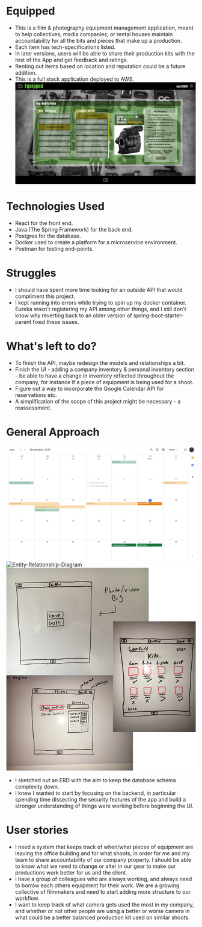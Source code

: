 # Equipped
  - This is a film & photography equipment management application, meant to help collectives, media companies, or rental houses maintain accountability for all the bits and pieces that make up a production.
  - Each item has tech-specifications listed.
  - In later versions, users will be able to share their production kits with the rest of the App and get feedback and ratings.
  - Renting out items based on location and reputation could be a future addition.
  - This is a full stack application deployed to AWS.
  ![Schedule](/readmeImgs/Equipped_GUI_MockUp_v1.png)

# Technologies Used
  - React for the front end.
  - Java (The Spring Framework) for the back end.
  - Postgres for the database.
  - Docker used to create a platform for a microservice environment.
  - Postman for testing end-points.

# Struggles
  - I should have spent more time looking for an outside API that would compliment this project.
  - I kept running into errors while trying to spin up my docker container. Eureka wasn't registering my API among other things, and I still don't know why reverting back to an older version of spring-boot-starter-parent fixed these issues.

# What's left to do?
- To finish the API, maybe redesign the models and relationships a bit.
- Finish the UI - adding a company inventory & personal inventory section - be able to have a change in inventory reflected throughout the company, for instance if a piece of equipment is being used for a shoot.
- Figure out a way to incorporate the Google Calendar API for reservations etc.
- A simplification of the scope of this project might be necessary -
a reassessment.

# General Approach
![Schedule](/readmeImgs/schedule.png)
![Entity-Relationship-Diagram](/readmeImgs/erd.png)
![UI-brainstorm](/readmeImgs/erd_UI.png)
- I sketched out an ERD with the aim to keep the database schema complexity down.
- I knew I wanted to start by focusing on the backend, in particular spending time dissecting the security features of the app and build a stronger understanding of things were working before beginning the UI.

# User stories
- I need a system that keeps track of when/what pieces of equipment are leaving the office building and for what shoots, in order for me and my team to share accountability of our company property. I should be able to know what we need to change or alter in our gear to make our productions work better for us and the client.
- I have a group of colleagues who are always working, and always need to borrow each others equipment for their work. We are a growing collective of filmmakers and need to start adding more structure to our workflow.
- I want to keep track of what camera gets used the most in my company, and whether or not other people are using a better or worse camera in what could be a better balanced production kit used on similar shoots.
